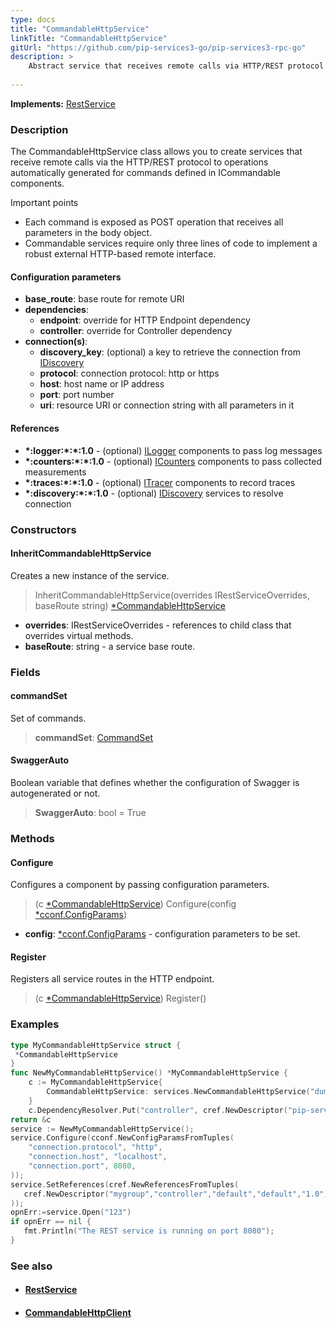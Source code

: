 ```yaml
---
type: docs
title: "CommandableHttpService"
linkTitle: "CommandableHttpService"
gitUrl: "https://github.com/pip-services3-go/pip-services3-rpc-go"
description: >
    Abstract service that receives remote calls via HTTP/REST protocol to operations automatically generated for commands defined in ICommandable components. 
    
---
```


**Implements:** [RestService](../rest_service)


### Description

The CommandableHttpService class allows you to create services that receive remote calls via the HTTP/REST protocol to operations automatically generated for commands defined in ICommandable components.

Important points

- Each command is exposed as POST operation that receives all parameters in the body object. 
- Commandable services require only three lines of code to implement a robust external HTTP-based remote interface.

#### Configuration parameters

- **base_route**:              base route for remote URI
- **dependencies**:
    - **endpoint**:              override for HTTP Endpoint dependency
    - **controller**:            override for Controller dependency
- **connection(s)**:           
    - **discovery_key**:         (optional) a key to retrieve the connection from [IDiscovery](../../../components/connect/idiscovery)
    - **protocol**:              connection protocol: http or https
    - **host**:                  host name or IP address
    - **port**:                  port number
    - **uri**:                   resource URI or connection string with all parameters in it


#### References

- **\*:logger:\*:\*:1.0** - (optional) [ILogger](../../../components/log/ilogger) components to pass log messages
- **\*:counters:\*:\*:1.0** - (optional) [ICounters](../../../components/count/icounters) components to pass collected measurements
- **\*:traces:\*:\*:1.0** - (optional) [ITracer](../../../components/trace/itracer) components to record traces
- **\*:discovery:\*:\*:1.0** - (optional) [IDiscovery](../../../components/connect/idiscovery) services to resolve connection




### Constructors

#### InheritCommandableHttpService
Creates a new instance of the service.

> InheritCommandableHttpService(overrides IRestServiceOverrides, baseRoute string) [*CommandableHttpService]()

-  **overrides**: IRestServiceOverrides - references to child class that overrides virtual methods.
- **baseRoute**: string - a service base route.


### Fields

<span class="hide-title-link">

#### commandSet
Set of commands.
> **commandSet**: [CommandSet](../../../commons/commands/command_set)

#### SwaggerAuto
Boolean variable that defines whether the configuration of Swagger is autogenerated or not.
> **SwaggerAuto**: bool = True


</span>


### Methods

#### Configure
Configures a component by passing configuration parameters.

> (c [*CommandableHttpService]()) Configure(config [*cconf.ConfigParams](../../../commons/config/config_params))

- **config**: [*cconf.ConfigParams](../../../commons/config/config_params) - configuration parameters to be set.


#### Register
Registers all service routes in the HTTP endpoint.

> (c [*CommandableHttpService]()) Register()


### Examples

```go
type MyCommandableHttpService struct {
 *CommandableHttpService
}
func NewMyCommandableHttpService() *MyCommandableHttpService {
	c := MyCommandableHttpService{
		CommandableHttpService: services.NewCommandableHttpService("dummies"),
	}
	c.DependencyResolver.Put("controller", cref.NewDescriptor("pip-services-dummies", "controller", "default", "*", "*"))
return &c
service := NewMyCommandableHttpService();
service.Configure(cconf.NewConfigParamsFromTuples(
    "connection.protocol", "http",
    "connection.host", "localhost",
    "connection.port", 8080,
));
service.SetReferences(cref.NewReferencesFromTuples(
   cref.NewDescriptor("mygroup","controller","default","default","1.0"), controller
));
opnErr:=service.Open("123")
if opnErr == nil {
   fmt.Println("The REST service is running on port 8080");
}
```


### See also
- #### [RestService](../rest_service)
- #### [CommandableHttpClient](../../clients/commandable_http_client)
